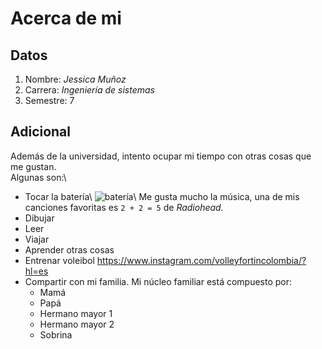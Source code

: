 # Acerca de mi
## **Datos**
1. Nombre: *Jessica Muñoz*
2. Carrera: *Ingeniería de sistemas*
3. Semestre: 7

## **Adicional**
Además de la universidad, intento ocupar mi tiempo con otras cosas que me gustan.\
Algunas son:\ 
+ Tocar la batería\ 
![batería](http://beatpxm.com/wp-content/uploads/2022/10/pro-system-audiotek.jpg)\ 
    Me gusta mucho la música, una de mis canciones favoritas es `2 + 2 = 5` de *Radiohead.*
+ Dibujar
+ Leer
+ Viajar
+ Aprender otras cosas
+ Entrenar voleibol <https://www.instagram.com/volleyfortincolombia/?hl=es>
+ Compartir con mi familia. Mi núcleo familiar está compuesto por:
    - Mamá
    - Papá
    - Hermano mayor 1
    - Hermano mayor 2
    - Sobrina
